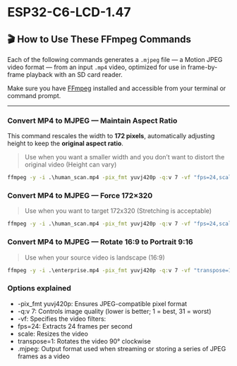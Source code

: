 # ESP32-C6-LCD-1.47

## 🎬 How to Use These FFmpeg Commands

Each of the following commands generates a `.mjpeg` file — a Motion JPEG video format — from an input `.mp4` video, optimized for use in frame-by-frame playback with an SD card reader.

Make sure you have [FFmpeg](https://ffmpeg.org/download.html) installed and accessible from your terminal or command prompt.

---

### Convert MP4 to MJPEG — Maintain Aspect Ratio

This command rescales the width to **172 pixels**, automatically adjusting height to keep the **original aspect ratio**.
> Use when you want a smaller width and you don’t want to distort the original video (Height can vary)
```cmd
ffmpeg -y -i .\human_scan.mp4 -pix_fmt yuvj420p -q:v 7 -vf "fps=24,scale=172:-1:flags=lanczos" human_scan.mjpeg
```
### Convert MP4 to MJPEG — Force 172×320
> Use when you want to target 172x320 (Stretching is acceptable)
```cmd
ffmpeg -y -i .\human_scan.mp4 -pix_fmt yuvj420p -q:v 7 -vf "fps=24,scale=172:320:flags=lanczos" human_scan.mjpeg
```
### Convert MP4 to MJPEG — Rotate 16:9 to Portrait 9:16 
> Use when your source video is landscape (16:9)
```cmd
ffmpeg -y -i .\enterprise.mp4 -pix_fmt yuvj420p -q:v 7 -vf "transpose=1,fps=24,scale=172:320:flags=lanczos" enterprise.mjpeg
```
### Options explained
- -pix_fmt yuvj420p: Ensures JPEG-compatible pixel format
- -q:v 7: Controls image quality (lower is better; 1 = best, 31 = worst)
- -vf: Specifies the video filters:
- fps=24: Extracts 24 frames per second
- scale: Resizes the video
- transpose=1: Rotates the video 90° clockwise
- .mjpeg: Output format used when streaming or storing a series of JPEG frames as a video

